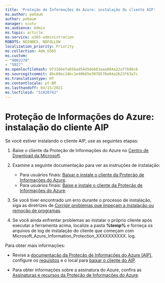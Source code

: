 ```yaml
---
title: 'Proteção de Informações do Azure: instalação do cliente AIP'
ms.author: pebaum
author: pebaum
manager: scotv
ms.audience: Admin
ms.topic: article
ms.service: o365-administration
ROBOTS: NOINDEX, NOFOLLOW
localization_priority: Priority
ms.collection: Adm_O365
ms.custom:
- "9002278"
- "5027"
ms.openlocfilehash: 97316befa65bad54d5de603aae804a22af7688c6
ms.sourcegitcommit: 8bc60ec34bc1e40685e3976576e04a2623f63a7c
ms.translationtype: HT
ms.contentlocale: pt-BR
ms.lasthandoff: 04/15/2021
ms.locfileid: "51820742"
---
```

# <a name="azure-information-protection-aip-client-installation"></a>Proteção de Informações do Azure: instalação do cliente AIP

Se você estiver instalando o cliente AIP, use as seguintes etapas:

1. Baixe o cliente da Proteção de Informações do Azure no [Centro de Download da Microsoft](https://www.microsoft.com/download/details.aspx?id=53018).

2. Examine a seguinte documentação para ver as instruções de instalação:

    - Para usuários finais: [Baixar e instale o cliente da Proteção de Informações do Azure](https://docs.microsoft.com/azure/information-protection/rms-client/install-client-app).
    - Para usuários finais: [Baixe e instale o cliente da Proteção de Informações do Azure](https://docs.microsoft.com/azure/information-protection/rms-client/client-admin-guide-install).

3. Se você tiver encontrado um erro durante o processo de instalação, siga as diretrizes de [Corrigir problemas que impeçam a instalação ou remoção de programas](https://support.microsoft.com/help/17588/windows-fix-problems-that-block-programs-being-installed-or-removed).

4. Se você ainda enfrentar problemas ao instalar o próprio cliente após executar a ferramenta acima, localize a pasta **%temp%** e forneça os arquivos de log de instalação do cliente que começam com Microsoft_Azure_Information_Protection_XXXXXXXXXX. log.

Para obter mais informações:

- Revise a [documentação da Proteção de Informações do Azure (AIP)](https://docs.microsoft.com/azure/information-protection/what-is-information-protection), configure os [requisitos](https://docs.microsoft.com/azure/information-protection/get-started/requirements) e o local para [baixar o cliente do AIP](https://www.microsoft.com/download/details.aspx?id=53018).

- Para obter informações sobre a assinatura do Azure, confira as [Assinaturas e recursos da Proteção de Informações do Azure](https://azure.microsoft.com/pricing/details/information-protection).
